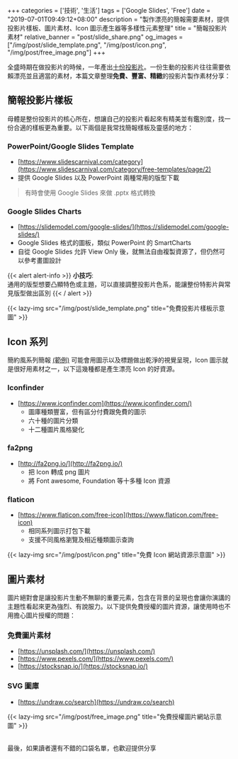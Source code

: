 +++
categories = ['技術', '生活']
tags = ['Google Slides', 'Free']
date = "2019-07-01T09:49:12+08:00"
description = "製作漂亮的簡報需要素材，提供投影片樣板、圖片素材、Icon 圖示產生器等多樣性元素整理"
title = "簡報投影片素材"
relative_banner = "post/slide_share.png"
og_images = ["/img/post/slide_template.png", "/img/post/icon.png", "/img/post/free_image.png"]
+++

全盛時期在做投影片的時候，一年產出[十份投影片](/2018_review_sharing/)。一份生動的投影片往往需要依賴漂亮並且適當的素材，本篇文章整理**免費、豐富、精緻**的投影片製作素材分享：

<!--more-->

## 簡報投影片樣板

母體是整份投影片的核心所在，想讓自己的投影片看起來有精美並有鑑別度，找一份合適的樣板更為重要。以下兩個是我常找簡報樣板及靈感的地方：

### PowerPoint/Google Slides Template

- [https://www.slidescarnival.com/category](https://www.slidescarnival.com/category/free-templates/page/2)
- 提供 Google Slides 以及 PowerPoint 兩種常用的版型下載

> 有時會使用 Google Slides 來做 .pptx 格式轉換

### Google Slides Charts

- [https://slidemodel.com/google-slides/](https://slidemodel.com/google-slides/)
- Google Slides 格式的圖板，類似 PowerPoint 的 SmartCharts
- 自從 Google Slides 允許 View Only 後，就無法自由複製資源了，但仍然可以參考畫圖設計

{{< alert alert-info >}}
__小技巧__: <br>
通用的版型想要凸顯特色或主題，可以直接調整投影片色系，能讓整份特影片與常見版型做出區別
{{< / alert >}}

{{< lazy-img src="/img/post/slide_template.png" title="免費投影片樣板示意圖" >}}

## Icon 系列

簡約風系列簡報 [(範例)](https://docs.google.com/presentation/d/1J-sIXys50V2mXpFWKt5H2DhNhtjSObbrZ3WdBplDjQw/edit#slide=id.g4807fa89c5_0_258)
可能會用圖示以及標題做出乾淨的視覺呈現，Icon 圖示就是很好用素材之一，以下這幾種都是產生漂亮 Icon 的好資源。

### Iconfinder

- [https://www.iconfinder.com](https://www.iconfinder.com/)
    - 圖庫種類豐富，但有區分付費跟免費的圖示
    - 六十種的圖片分類
    - 十二種圖片風格變化

### fa2png

- [http://fa2png.io/](http://fa2png.io/)
    - 把 Icon 轉成 png 圖片
    - 將 Font awesome, Foundation 等十多種 Icon 資源

### flaticon

- [https://www.flaticon.com/free-icon](https://www.flaticon.com/free-icon)
    - 相同系列圖示打包下載
    - 支援不同風格瀏覽及相近種類圖示查詢

{{< lazy-img src="/img/post/icon.png" title="免費 Icon 網站資源示意圖" >}}

## 圖片素材

圖片絕對會是讓投影片生動不無聊的重要元素，包含在背景的呈現也會讓你演講的主題性看起來更為強烈、有說服力。以下提供免費授權的圖片資源，讓使用時也不用擔心圖片授權的問題：

### 免費圖片素材

- [https://unsplash.com/](https://unsplash.com/)
- [https://www.pexels.com/](https://www.pexels.com/)
- [https://stocksnap.io/](https://stocksnap.io/)

### SVG 圖庫

- [https://undraw.co/search](https://undraw.co/search)

{{< lazy-img src="/img/post/free_image.png" title="免費授權圖片網站示意圖" >}}

<br>
最後，如果讀者還有不錯的口袋名單，也歡迎提供分享
